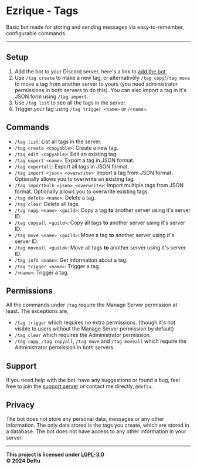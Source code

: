 # Ezrique - Tags

Basic bot made for storing and sending messages via easy-to-remember, configurable commands.

---

## Setup

1. Add the bot to your Discord server, here's a link to [add the bot](https://discord.com/oauth2/authorize?client_id=1267647052037361718&permissions=274877910016&integration_type=0&scope=bot+applications.commands).
2. Use `/tag create` to make a new tag, or alternatively `/tag copy`/`/tag move` to move a tag from another server to yours (you need administrator permissions in both servers to do this). You can also import a tag in it's JSON form using `/tag import`.
3. Use `/tag list` to see all the tags in the server.
4. Trigger your tag using `/tag trigger <name>` or `/<name>`.

## Commands

- `/tag list`: List all tags in the server.
- `/tag create <copyable>`: Create a new tag.
- `/tag edit <copyable>`: Edit an existing tag.
- `/tag export <name>`: Export a tag in JSON format.
- `/tag exportall`: Export all tags in JSON format.
- `/tag import <json> <overwrite>`: Import a tag from JSON format. Optionally allows you to overwrite an existing tag.
- `/tag importbulk <json> <overwrite>`: Import multiple tags from JSON format. Optionally allows you to overwrite existing tags.
- `/tag delete <name>`: Delete a tag.
- `/tag clear`: Delete all tags.
- `/tag copy <name> <guild>`: Copy a tag **to** another server using it's server ID.
- `/tag copyall <guild>`: Copy all tags **to** another server using it's server ID.
- `/tag move <name> <guild>`: Move a tag **to** another server using it's server ID.
- `/tag moveall <guild>`: Move all tags **to** another server using it's server ID.
- `/tag info <name>`: Get information about a tag.
- `/tag trigger <name>`: Trigger a tag.
- `/<name>`: Trigger a tag.

## Permissions

All the commands under `/tag` require the Manage Server permission at least. The exceptions are,

- `/tag trigger` which requires no extra permissions. (though it's not visible to users without the Manage Server permission by default)
- `/tag clear` which requires the Administrator permission.
- `/tag copy`, `/tag copyall`, `/tag move` and `/tag moveall` which require the Administrator permission in both servers.

## Support

If you need help with the bot, have any suggestions or found a bug, feel free to join the [support server](https://s.deftu.dev/discord) or contact me directly, `@deftu`.

## Privacy

The bot does not store any personal data, messages or any other information. The only data stored is the tags you create, which are stored in a database. The bot does not have access to any other information in your server.

---

**This project is licensed under [LGPL-3.0][lgpl]**\
**&copy; 2024 Deftu**

[lgpl]: https://www.gnu.org/licenses/lgpl-3.0.html

